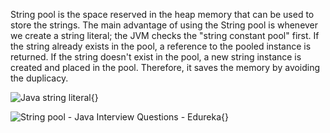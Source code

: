 String pool is the space reserved in the heap memory that can be used to
store the strings. The main advantage of using the String pool is
whenever we create a string literal; the JVM checks the \"string
constant pool\" first. If the string already exists in the pool, a
reference to the pooled instance is returned. If the string doesn't
exist in the pool, a new string instance is created and placed in the
pool. Therefore, it saves the memory by avoiding the duplicacy.

![Java string
literal](image4.jpeg){}

![String pool - Java Interview Questions -
Edureka](image5.png){}